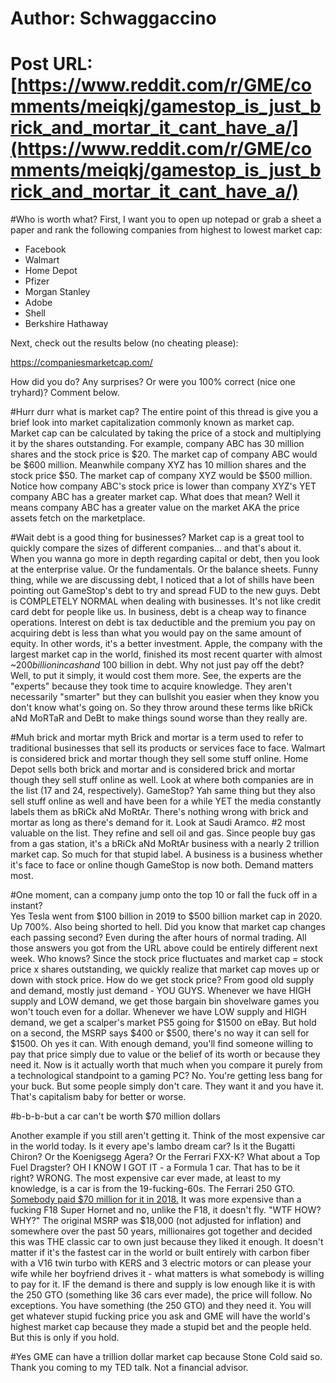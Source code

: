 # Author: Schwaggaccino
# Post URL: [https://www.reddit.com/r/GME/comments/meiqkj/gamestop_is_just_brick_and_mortar_it_cant_have_a/](https://www.reddit.com/r/GME/comments/meiqkj/gamestop_is_just_brick_and_mortar_it_cant_have_a/)


#Who is worth what?
First, I want you to open up notepad or grab a sheet a paper and rank the following companies from highest to lowest market cap:

* Facebook
* Walmart
* Home Depot
* Pfizer 
* Morgan Stanley 
* Adobe
* Shell 
* Berkshire Hathaway 

Next, check out the results below (no cheating please):

https://companiesmarketcap.com/

How did you do? Any surprises? Or were you 100% correct (nice one tryhard)? Comment below. 

#Hurr durr what is market cap?
The entire point of this thread is give you a brief look into market capitalization commonly known as market cap. Market cap can be calculated by taking the price of a stock and multiplying it by the shares outstanding. For example, company ABC has 30 million shares and the stock price is $20. The market cap of company ABC would be $600 million. Meanwhile company XYZ has 10 million shares and the stock price $50. The market cap of company XYZ would be $500 million. Notice how company ABC's stock price is lower than company XYZ's YET company ABC has a greater market cap. What does that mean? Well it means company ABC has a greater value on the market AKA the price assets fetch on the marketplace.   

#Wait debt is a good thing for businesses? 
Market cap is a great tool to quickly compare the sizes of different companies... and that's about it. When you wanna go more in depth regarding capital or debt, then you look at the enterprise value. Or the fundamentals. Or the balance sheets. Funny thing, while we are discussing debt, I noticed that a lot of shills have been pointing out GameStop's debt to try and spread FUD to the new guys. Debt is COMPLETELY NORMAL when dealing with businesses. It's not like credit card debt for people like us. In business, debt is a cheap way to finance operations. Interest on debt is tax deductible and the premium you pay on acquiring debt is less than what you would pay on the same amount of equity. In other words, it's a better investment. Apple, the company with the largest market cap in the world, finished its most recent quarter with almost ~$200 billion in cash and ~$100 billion in debt. Why not just pay off the debt? Well, to put it simply, it would cost them more. See, the experts are the "experts" because they took time to acquire knowledge. They aren't necessarily "smarter" but they can bullshit you easier when they know you don't know what's going on. So they throw around these terms like bRiCk aNd MoRTaR and DeBt to make things sound worse than they really are. 

#Muh brick and mortar myth
Brick and mortar is a term used to refer to traditional businesses that sell its products or services face to face. Walmart is considered brick and mortar though they sell some stuff online.  Home Depot sells both brick and mortar and is considered brick and mortar though they sell stuff online as well. Look at where both companies are in the list (17 and 24, respectively). GameStop? Yah same thing but they also sell stuff online as well and have been for a while YET the media constantly labels them as bRiCk aNd MoRtAr. There's nothing wrong with brick and mortar as long as there's demand for it.  Look at Saudi Aramco. #2 most valuable on the list. They refine and sell oil and gas. Since people buy gas from a gas station, it's a bRiCk aNd MoRtAr business with a nearly 2 trillion market cap. So much for that stupid label.  A business is a business whether it's face to face or online though GameStop is now both. Demand matters most. 
 

#One moment, can a company jump onto the top 10 or fall the fuck off in a instant?  
Yes Tesla went from $100 billion in 2019 to $500 billion market cap in 2020. Up 700%. Also being shorted to hell. Did you know that market cap changes each passing second? Even during the after hours of normal trading. All those answers you got from the URL above could be entirely different next week. Who knows? Since the stock price fluctuates and market cap = stock price x shares outstanding, we quickly realize that market cap moves up or down with stock price. How do we get stock price? From good old supply and demand, mostly just demand - YOU GUYS. Whenever we have HIGH supply and LOW demand, we get those bargain bin shovelware games you won't touch even for a dollar. Whenever we have LOW supply and HIGH demand, we get a scalper's market PS5 going for $1500 on eBay. But hold on a second, the MSRP says $400 or $500, there's no way it can sell for $1500. Oh yes it can. With enough demand, you'll find someone willing to pay that price simply due to value or the belief of its worth or because they need it. Now is it actually worth that much when you compare it purely from a technological standpoint to a gaming PC? No. You're getting less bang for your buck. But some people simply don't care. They want it and you have it. That's capitalism baby for better or worse. 

#b-b-b-but a car can't be worth $70 million dollars

Another example if you still aren't getting it. Think of the most expensive car in the world today. Is it every ape's lambo dream car? Is it the Bugatti Chiron? Or the Koenigsegg Agera? Or the Ferrari FXX-K? What about a Top Fuel Dragster? OH I KNOW I GOT IT - a Formula 1 car. That has to be it right? WRONG. The most expensive car ever made, at least to my knowledge, is a car is from the 19-fucking-60s. The Ferrari 250 GTO. [Somebody paid $70 million for it in 2018.](https://www.cnbc.com/2018/06/01/this-ferrari-just-became-the-most-expensive-car-ever-sold.html) It was more expensive than a fucking F18 Super Hornet and no, unlike the F18, it doesn't fly. "WTF HOW? WHY?" The original MSRP was $18,000 (not adjusted for inflation) and somewhere over the past 50 years, millionaires got together and decided this was THE classic car to own just because they liked it enough. It doesn't matter if it's the fastest car in the world or built entirely with carbon fiber with a V16 twin turbo with KERS and 3 electric motors or can please your wife while her boyfriend drives it - what matters is what somebody is willing to pay for it. IF the demand is there and supply is low enough like it is with the 250 GTO (something like 36 cars ever made), the price will follow. No exceptions. You have something (the 250 GTO) and they need it. You will get whatever stupid fucking price you ask and GME will have the world's highest market cap because they made a stupid bet and the people held. But this is only if you hold. 

#Yes GME can have a trillion dollar market cap because Stone Cold said so. 
Thank you coming to my TED talk. Not a financial advisor.